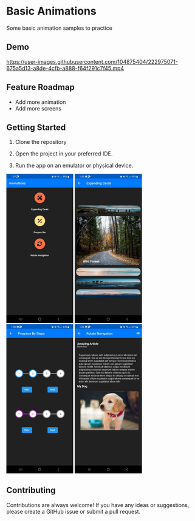 # Basic Animations

Some basic animation samples to practice

## Demo

https://user-images.githubusercontent.com/104875404/222975071-675a5d13-a8de-4cfb-a888-f64f291c7f45.mp4

## Feature Roadmap
- Add more animation
- Add more screens

## Getting Started
1. Clone the repository

2. Open the project in your preferred IDE.

3. Run the app on an emulator or physical device.

<p float="left">
<img src="web/icons/image_1.jpeg" width="35%" height="35%">
<img src="web/icons/image_2.jpeg" width="35%" height="35%">
<img src="web/icons/image_3.jpeg" width="35%" height="35%">
<img src="web/icons/image_4.jpeg" width="35%" height="35%">

## Contributing

Contributions are always welcome! If you have any ideas or suggestions, please create a GitHub issue or submit a pull request.
